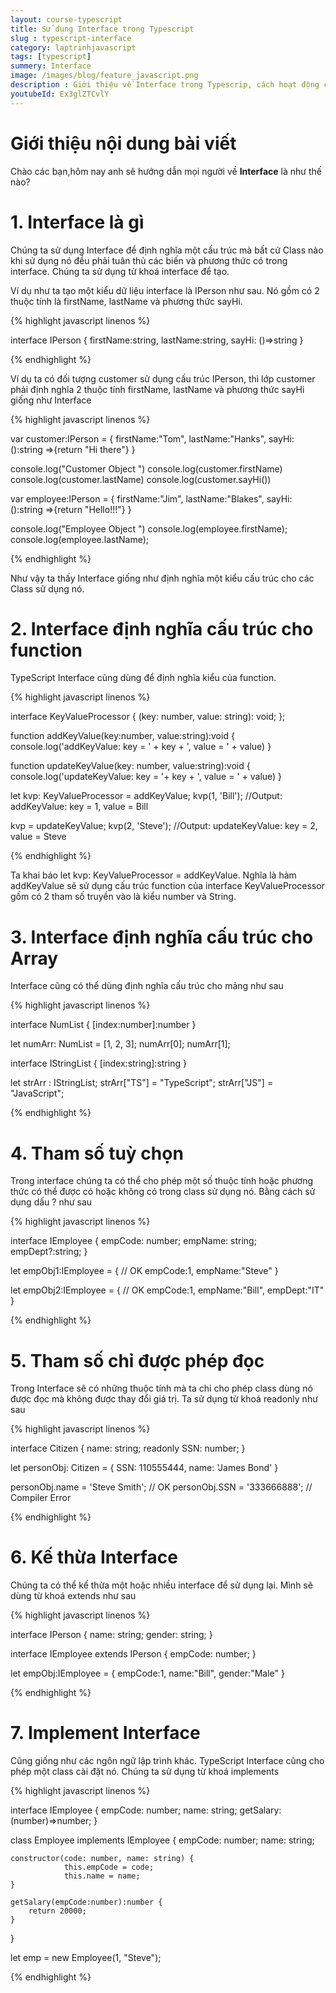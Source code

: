 ```yaml
---
layout: course-typescript
title: Sử dụng Interface trong Typescript  
slug : typescript-interface
category: laptrinhjavascript
tags: [typescript]
summery: Interface   
image: /images/blog/feature_javascript.png
description : Giới thiệu về Interface trong Typescrip, cách hoạt động của Interface trong Typescrip
youtubeId: Ex3glZTCvlY
---
```


# **Giới thiệu nội dung bài viết**

Chào các bạn,hôm nay anh sẽ hướng dẫn mọi người về <b>Interface</b> là như thế nào? 

# **1. Interface là gì**

Chúng ta sử dụng Interface để định nghĩa một cấu trúc mà bất cứ Class nào khi sử dụng nó đều phải tuân thủ các biến và phương thức có trong interface. Chúng ta sử dụng từ khoá interface để tạo.

Ví dụ như ta tạo một kiểu dữ liệu interface là IPerson như sau. Nó gồm có 2 thuộc tính là firstName, lastName và phương thức sayHi.

{% highlight javascript  linenos %}

interface IPerson { 
   firstName:string, 
   lastName:string, 
   sayHi: ()=>string 
} 

{% endhighlight %}

Ví dụ ta có đối tượng customer sử dụng cấu trúc IPerson, thì lớp customer phải định nghĩa 2 thuộc tính firstName, lastName và phương thức sayHi giống như Interface

{% highlight javascript  linenos %}

var customer:IPerson = { 
   firstName:"Tom",
   lastName:"Hanks", 
   sayHi: ():string =>{return "Hi there"} 
} 

console.log("Customer Object ") 
console.log(customer.firstName) 
console.log(customer.lastName) 
console.log(customer.sayHi())  

var employee:IPerson = { 
   firstName:"Jim",
   lastName:"Blakes", 
   sayHi: ():string =>{return "Hello!!!"} 
} 
  
console.log("Employee  Object ") 
console.log(employee.firstName);
console.log(employee.lastName);

{% endhighlight %}

Như vậy ta thấy Interface giống như định nghĩa một kiểu cấu trúc cho các Class sử dụng nó.

# **2. Interface định nghĩa cấu trúc cho function**

TypeScript Interface cũng dùng để định nghĩa kiểu của function.

{% highlight javascript  linenos %}

interface KeyValueProcessor
{
    (key: number, value: string): void;
};

function addKeyValue(key:number, value:string):void { 
    console.log('addKeyValue: key = ' + key + ', value = ' + value)
}

function updateKeyValue(key: number, value:string):void { 
    console.log('updateKeyValue: key = '+ key + ', value = ' + value)
}
    
let kvp: KeyValueProcessor = addKeyValue;
kvp(1, 'Bill'); //Output: addKeyValue: key = 1, value = Bill 

kvp = updateKeyValue;
kvp(2, 'Steve'); //Output: updateKeyValue: key = 2, value = Steve 

{% endhighlight %}

Ta khai báo let kvp: KeyValueProcessor = addKeyValue. Nghĩa là hàm addKeyValue sẽ sử dụng cấu trúc function của interface KeyValueProcessor gồm có 2 tham số truyền vào là kiểu number và String.

# **3. Interface định nghĩa cấu trúc cho Array**

Interface cũng có thể dùng định nghĩa cấu trúc cho mảng như sau

{% highlight javascript  linenos %}

interface NumList {
    [index:number]:number
}

let numArr: NumList = [1, 2, 3];
numArr[0];
numArr[1];

interface IStringList {
    [index:string]:string
}

let strArr : IStringList;
strArr["TS"] = "TypeScript";
strArr["JS"] = "JavaScript";

{% endhighlight %}

# **4. Tham số tuỳ chọn**

Trong interface chúng ta có thể cho phép một số thuộc tính hoặc phương thức có thể được có hoặc không có trong class sử dụng nó. Bằng cách sử dụng dấu ? như sau

{% highlight javascript  linenos %}

interface IEmployee {
    empCode: number;
    empName: string;
    empDept?:string;
}

let empObj1:IEmployee = {   // OK
    empCode:1,
    empName:"Steve"
}

let empObj2:IEmployee = {    // OK
    empCode:1,
    empName:"Bill",
    empDept:"IT"
}

{% endhighlight %} 

# **5. Tham số chỉ được phép đọc**

Trong Interface sẽ có những thuộc tính mà ta chỉ cho phép class dùng nó được đọc mà không được thay đổi giá trị. Ta sử dụng từ khoá readonly như sau

{% highlight javascript  linenos %}

interface Citizen {
    name: string;
    readonly SSN: number;
}

let personObj: Citizen  = { SSN: 110555444, name: 'James Bond' }

personObj.name = 'Steve Smith'; // OK
personObj.SSN = '333666888'; // Compiler Error

{% endhighlight %}

# **6. Kế thừa Interface**

Chúng ta có thể kế thừa một hoặc nhiều interface để sử dụng lại. Mình sẽ dùng từ khoá extends như sau

{% highlight javascript  linenos %}

interface IPerson {
    name: string;
    gender: string;
}

interface IEmployee extends IPerson {
    empCode: number;
}

let empObj:IEmployee = {
    empCode:1,
    name:"Bill",
    gender:"Male"
}

{% endhighlight %}

# **7. Implement Interface**

Cũng giống như các ngôn ngữ lập trình khác. TypeScript Interface cũng cho phép một class cài đặt nó. Chúng ta sử dụng từ khoá implements

{% highlight javascript  linenos %}

interface IEmployee {
    empCode: number;
    name: string;
    getSalary:(number)=>number;
}

class Employee implements IEmployee { 
    empCode: number;
    name: string;

    constructor(code: number, name: string) { 
                this.empCode = code;
                this.name = name;
    }

    getSalary(empCode:number):number { 
        return 20000;
    }
}

let emp = new Employee(1, "Steve");

{% endhighlight %}



















